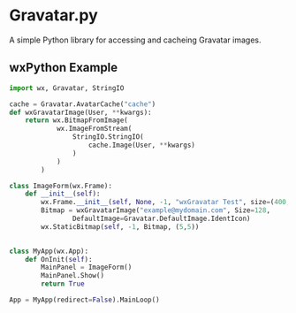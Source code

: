 Gravatar.py
===========

A simple Python library for accessing and cacheing Gravatar images.

wxPython Example
----------------

```python
import wx, Gravatar, StringIO

cache = Gravatar.AvatarCache("cache")
def wxGravatarImage(User, **kwargs):
	return wx.BitmapFromImage(
			wx.ImageFromStream(
				StringIO.StringIO(
					cache.Image(User, **kwargs)
				)
			)
		)

class ImageForm(wx.Frame):
	def __init__(self):
		wx.Frame.__init__(self, None, -1, "wxGravatar Test", size=(400,400))
		Bitmap = wxGravatarImage("example@mydomain.com", Size=128,
				DefaultImage=Gravatar.DefaultImage.IdentIcon)
		wx.StaticBitmap(self, -1, Bitmap, (5,5))
		

class MyApp(wx.App):
	def OnInit(self):
		MainPanel = ImageForm()
		MainPanel.Show()
		return True

App = MyApp(redirect=False).MainLoop()
```
